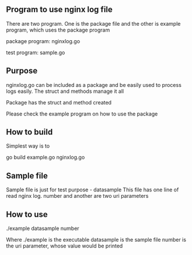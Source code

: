 ## Program to use nginx log file

There are two program. One is the package file and the other is example program, which uses the package program

package program: nginxlog.go

test program: sample.go


## Purpose

nginxlog.go can be included as a package and be easily used to process logs easily. The struct and methods manage it all

Package has the struct and method created

Please check the example program on how to use the package


## How to build

Simplest way is to 

go build example.go nginxlog.go


## Sample file

Sample file is just for test purpose - datasample
This file has one line of read nginx log. number and another are two uri parameters

## How to use

./example datasample number

Where ./example is the executable
datasample is the sample file
number is the uri parameter, whose value would be printed
